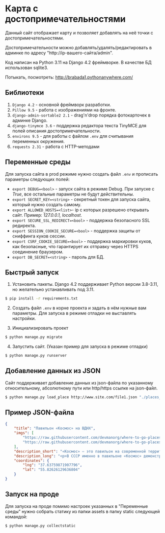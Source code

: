 # Карта с достопримечательностями

Данный сайт отображает карту и позволяет добавлять на неё точки с достопримечательностями.

Достопримечательности можно добавлять/удалять/редактировать в админке по адресу "http://ip-вашего-сайта/admin".

Код написан на Python 3.11 на Django 4.2 фреймворке. В качестве БД использован sqlite3.

Потыкать, посмотреть: http://brabada1.pythonanywhere.com/

## Библиотеки

1. `Django 4.2` - основной фреймворк разработки.
2. `Pillow 9.5` - работа с изображениями на фронте.
3. `django-admin-sortable2 2.1` - drag'n'drop порядка фотокарточек в админке Django.
4. `django-tinymce 3.6` - поддержка редактора текста TinyMCE для полей описания достопримечательности.
5. `environs 9.5` - для работы с файлом `.env` для считывания переменных окружения.
6. `requests 2.31` - работа с HTTP-методами

## Переменные среды

Для запуска сайта в prod режиме нужно создать файл `.env` и прописать параметры следующих полей:
- `export DEBUG=<bool>` - запуск сайта в режиме Debug. При запуске с _True_, все остальные параметры не будут действительны.
- `export SECRET_KEY=<string>` - секретный токен для запуска сайта, который нужно создать самому.
- `export ALLOWED_HOSTS=<list>`- ip с которых разрешено открывать сайт. Пример: _127.0.0.1, localhost_.
- `export SECURE_SSL_REDIRECT=<bool>` - поддержка безопасного SSL редиректа.
- `export SESSION_COOKIE_SECURE=<bool>` - поддержка защиты от сниффинга куков сессии. 
- `export CSRF_COOKIE_SECURE=<bool>` - поддержка маркировки куков, как безопасные, что гарантирует их отправку через HTTPS соединение браузером.
- `export DB_SECRET=<string>` - пароль для БД.

## Быстрый запуск

1. Установить пакеты. Django 4.2 поддерживает Python версии 3.8-3.11, но желательно устанавливать под 3.11.
```bash
$ pip install -r requirements.txt
```
2. Создать файл `.env` в корне проекта и задать в нём нужные вам параметры. Для запуска в режиме отладки не выставлять настройки.

3. Инициализировать проект
```bash
$ python manage.py migrate
```
4. Запустить сайт. (Указан пример для запуска в режиме отладки)
```bash
$ python manage.py runserver
```

## Добавление данных из JSON

Сайт поддерживает добавление данных из json-файла по указанному относительному, абсолютному пути или http/https ссылке
на json-файл.

```bash
$ python manage.py load_place http://www.site.com/file1.json "./places_json/file2.json" "C:\places_json\file3.json"
```

## Пример JSON-файла
```json
{
    "title": "Павильон «Космос» на ВДНХ",
    "imgs": [
        "https://raw.githubusercontent.com/devmanorg/where-to-go-places/master/media/e5354d61df57cbd591fa3d6f8deb17f6.jpeg",
        "https://raw.githubusercontent.com/devmanorg/where-to-go-places/master/media/f9c34c9aec0d43226a7dda518026555a.jpg"
    ],
    "description_short": "«Космос» — это павильон на современной территории выставочного комплекса ВДНХ, построенный в 1939 году. Здание было расширено и приобрело существующий ныне вид в 1954 году. Тогда здесь установили купол из стали и стекла, который стал не только главной особенностью здания, но и гениальным архитектурным решением своего времени.",
    "description_long": "<p>В СССР именно в павильоне «Космос» демонстрировали экспонаты передовых сельскохозяйственных технологий и  новейшую космическую технику. После развала Союза экспозиция была забыта, частично свёрнута и оставлена там же, под большим куполом.</p><p>В течение многих лет часть павильона функционировала как выставочное пространство, а часть по-прежнему была заброшена. На среднем ярусе купола можно было обнаружить разбитые стёкла, куски фанеры и производственный мусор.</p><p>В 2016 году здесь начались реставрационные работы, в ходе которых были восстановлены стеклянный купол, панно из золотой смальты, внешний вид постройки, а также воссоздана уникальная утраченная в 1970-х годах люстра из рубинового стекла.</p><p>Сегодня в павильоне располагается выставочный центр «Космонавтика и авиация», а одним из его самых крупных экспонатов является макет модуля «Кристалл» орбитальной станции «Мир», который весит более 30 тонн.</p><p>Масштабная экспозиция состоит из трёх разделов, которые представляют как макеты, так и реальные космические аппараты, научные исследование в космической сфере, а также рассказывают о современном изучении космоса и прогнозах футуристов. Здесь также есть игровые симуляторы и 5D-кинотеатр.</p>",
    "coordinates": {
        "lng": "37.63759871907796",
        "lat": "55.82626129636804"
    }
}
```

## Запуск на проде

Для запуска на проде помимо настроек указанных в "Переменные среды" нужно собрать статику из папки assets в папку static
следующей командой:

```bash
$ python manage.py collectstatic
```